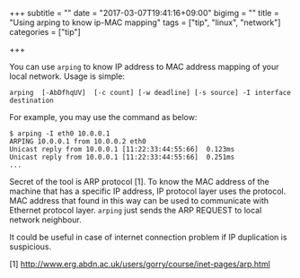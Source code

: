 +++
subtitle = ""
date = "2017-03-07T19:41:16+09:00"
bigimg = ""
title = "Using arping to know ip-MAC mapping"
tags = ["tip", "linux", "network"]
categories = ["tip"]

+++

You can use `arping` to know IP address to MAC address mapping of your local
network.  Usage is simple:
```
arping  [-AbDfhqUV]  [-c count] [-w deadline] [-s source] -I interface destination
```

For example, you may use the command as below:
```
$ arping -I eth0 10.0.0.1
ARPING 10.0.0.1 from 10.0.0.2 eth0
Unicast reply from 10.0.0.1 [11:22:33:44:55:66]  0.123ms
Unicast reply from 10.0.0.1 [11:22:33:44:55:66]  0.251ms
...
```

Secret of the tool is ARP protocol [1].  To know the MAC address of the machine
that has a specific IP address, IP protocol layer uses the protocol.  MAC
address that found in this way can be used to communicate with Ethernet
protocol layer.  `arping` just sends the ARP REQUEST to local network
neighbour.

It could be useful in case of internet connection problem if IP duplication is
suspicious.


[1] http://www.erg.abdn.ac.uk/users/gorry/course/inet-pages/arp.html

